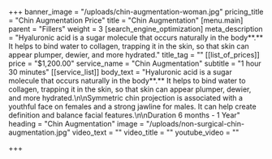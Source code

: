 +++
banner_image = "/uploads/chin-augmentation-woman.jpg"
pricing_title = "Chin Augmentation Price"
title = "Chin Augmentation"
[menu.main]
parent = "Fillers"
weight = 3
[search_engine_optimization]
meta_description = "Hyaluronic acid is a sugar molecule that occurs naturally in the body**.** It helps to bind water to collagen, trapping it in the skin, so that skin can appear plumper, dewier, and more hydrated."
title_tag = ""
[[list_of_prices]]
price = "$1,200.00"
service_name = "Chin Augmentation"
subtitle = "1 hour 30 minutes"
[[service_list]]
body_text = "Hyaluronic acid is a sugar molecule that occurs naturally in the body**.** It helps to bind water to collagen, trapping it in the skin, so that skin can appear plumper, dewier, and more hydrated.\n\nSymmetric chin projection is associated with a youthful face on females and a strong jawline for males. It can help create definition and balance facial features.\n\nDuration 6 months - 1 Year"
heading = "Chin Augmentation"
image = "/uploads/non-surgical-chin-augmentation.jpg"
video_text = ""
video_title = ""
youtube_video = ""

+++

